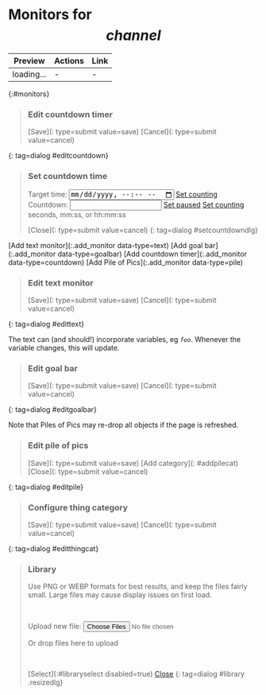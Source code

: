 # Monitors for $$channel$$

<style>
input[type=number] {width: 4em;}
.preview-frame {
	border: 1px solid black;
	padding: 4px;
	max-width: 50em;
	overflow: hidden;
}
.preview-bg {padding: 6px;}
.optionset {display: flex; padding: 0.125em 0;}
.optionset fieldset {padding: 0.25em; margin-left: 1em;}

#pilethings {
	display: flex;
	overflow-x: scroll;
	max-width: 600px;
	gap: 10px;
}
.pilething {
	min-width: 100px;
	background-color: aliceblue;
	display: flex;
	flex-direction: column;
}
.pilething b {
	margin: 0 auto;
}
.thingpreview {
	width: 80px; height: 80px;
	background-size: contain;
	background-repeat: no-repeat;
}

$$styles$$
</style>

Preview | Actions | Link
--------|---------|------
loading... | - | - 
{:#monitors}

> ### Edit countdown timer
>
> <form method=dialog>
> <div></div>
>
> [Save](: type=submit value=save) [Cancel](: type=submit value=cancel)
> </form>
{: tag=dialog #editcountdown}

<!-- -->

> ### Set countdown time
>
> <label>Target time: <input name=target type=datetime-local></label> [Set counting](:#settarget)
> <label>Countdown: <input name=delay></label> [Set paused](:#setdelay) [Set counting](:#setdelayafter) seconds, mm:ss, or hh:mm:ss
>
> [Close](: type=submit value=cancel)
{: tag=dialog #setcountdowndlg}

[Add text monitor](:.add_monitor data-type=text) [Add goal bar](:.add_monitor data-type=goalbar)
[Add countdown timer](:.add_monitor data-type=countdown) [Add Pile of Pics](:.add_monitor data-type=pile)

> ### Edit text monitor
>
> <form method=dialog>
> <div></div>
>
> [Save](: type=submit value=save) [Cancel](: type=submit value=cancel)
> </form>
{: tag=dialog #edittext}

The text can (and should!) incorporate variables, eg <code>$foo$</code>. Whenever the variable changes, this will update.

> ### Edit goal bar
>
> <form method=dialog>
> <div></div>
>
> [Save](: type=submit value=save) [Cancel](: type=submit value=cancel)
> </form>
{: tag=dialog #editgoalbar}

Note that Piles of Pics may re-drop all objects if the page is refreshed.

> ### Edit pile of pics
>
> <form method=dialog>
> <div></div>
>
> [Save](: type=submit value=save) [Add category](: #addpilecat) [Close](: type=submit value=cancel)
> </form>
{: tag=dialog #editpile}

<!-- -->

> ### Configure thing category
>
> <form method=dialog>
> <div></div>
>
> [Save](: type=submit value=save) [Cancel](: type=submit value=cancel)
> </form>
{: tag=dialog #editthingcat}

<!-- -->

> ### Library
>
> Use PNG or WEBP formats for best results, and keep the files fairly small. Large files
> may cause display issues on first load.
>
> <div id=uploaderror class=hidden></div>
>
> <div id=uploadfrm class=primary><div id=uploads class=filelist></div></div>
> &nbsp;
>
> <label>Upload new file: <input class=fileuploader type=file multiple></label>
> <div class=filedropzone>Or drop files here to upload</div>
>
> &nbsp;
>
> [Select](:#libraryselect disabled=true) [Close](:.dialog_close)
{: tag=dialog #library .resizedlg}
